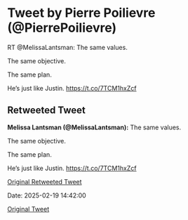 # Tweet by Pierre Poilievre (@PierrePoilievre)

RT @MelissaLantsman: The same values. 

The same objective. 

The same plan. 

He’s just like Justin. https://t.co/7TCM1hxZcf

## Retweeted Tweet

**Melissa Lantsman (@MelissaLantsman):** The same values. 

The same objective. 

The same plan. 

He’s just like Justin. https://t.co/7TCM1hxZcf

[Original Retweeted Tweet](https://x.com/MelissaLantsman/status/1891328882109730943)

Date: 2025-02-19 14:42:00

[Original Tweet](https://x.com/PierrePoilievre/status/1892223114446082473)

